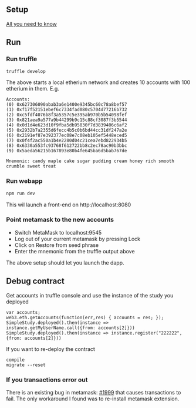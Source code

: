 ## Setup
[All you need to know](http://truffleframework.com/boxes/webpack)

## Run

### Run truffle
```bash
truffle develop
```
The above starts a local etherium network and creates 10 accounts with 100 etherium in them. E.g.

```
Accounts:
(0) 0x627306090abab3a6e1400e9345bc60c78a8bef57
(1) 0xf17f52151ebef6c7334fad080c5704d77216b732
(2) 0xc5fdf4076b8f3a5357c5e395ab970b5b54098fef
(3) 0x821aea9a577a9b44299b9c15c88cf3087f3b5544
(4) 0x0d1d4e623d10f9fba5db95830f7d3839406c6af2
(5) 0x2932b7a2355d6fecc4b5c0b6bd44cc31df247a2e
(6) 0x2191ef87e392377ec08e7c08eb105ef5448eced5
(7) 0x0f4f2ac550a1b4e2280d04c21cea7ebd822934b5
(8) 0x6330a553fc93768f612722bb8c2ec78ac90b3bbc
(9) 0x5aeda56215b167893e80b4fe645ba6d5bab767de

Mnemonic: candy maple cake sugar pudding cream honey rich smooth crumble sweet treat
```

### Run webapp
```bash
npm run dev
```
This wil launch a front-end on http://localhost:8080

### Point metamask to the new accounts
* Switch MetaMask to localhost:9545
* Log out of your current metamask by pressing Lock
* Click on Restore from seed phrase
* Enter the mnemonic from the truffle output above

The above setup should let you launch the dapp.

## Debug contract
Get accounts in truffle console and use the instance of the study you deployed
```
var accounts;
web3.eth.getAccounts(function(err,res) { accounts = res; });
SimpleStudy.deployed().then(instance => instance.getMyUserName.call({from: accounts[2]}))
SimpleStudy.deployed().then(instance => instance.register("222222", {from: accounts[2]}))
```

If you want to re-deploy the contract
```
compile
migrate --reset
```

### If you transactions error out
There is an existing bug in metamask: [#1999](https://github.com/MetaMask/metamask-extension/issues/1999) that
causes transactions to fail. The only workaround I found was to re-install metamask extension.
